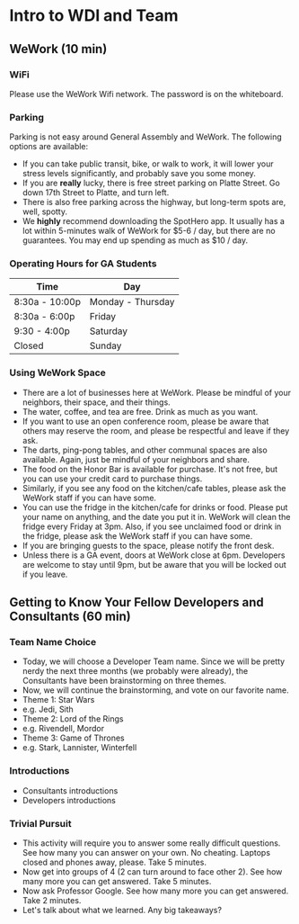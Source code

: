 # Intro to WDI and Team

## WeWork (10 min)

### WiFi

Please use the WeWork Wifi network. The password is on the whiteboard.

### Parking

Parking is not easy around General Assembly and WeWork. The following options are available:
- If you can take public transit, bike, or walk to work, it will lower your stress levels significantly, and probably save you some money.
- If you are **really** lucky, there is free street parking on Platte Street. Go down 17th Street to Platte, and turn left.
- There is also free parking across the highway, but long-term spots are, well, spotty.
- We **highly** recommend downloading the SpotHero app.  It usually has a lot within 5-minutes walk of WeWork for $5-6 / day, but there are no guarantees.  You may end up spending as much as $10 / day.

### Operating Hours for GA Students
Time | Day
---- | ---
8:30a - 10:00p | Monday - Thursday
8:30a - 6:00p | Friday 
9:30 - 4:00p | Saturday
Closed | Sunday 

### Using WeWork Space

- There are a lot of businesses here at WeWork. Please be mindful of your neighbors, their space, and their things.
- The water, coffee, and tea are free. Drink as much as you want.
- If you want to use an open conference room, please be aware that others may reserve the room, and please be respectful and leave if they ask.
- The darts, ping-pong tables, and other communal spaces are also available. Again, just be mindful of your neighbors and share.
- The food on the Honor Bar is available for purchase. It's not free, but you can use your credit card to purchase things.
- Similarly, if you see any food on the kitchen/cafe tables, please ask the WeWork staff if you can have some.
- You can use the fridge in the kitchen/cafe for drinks or food. Please put your name on anything, and the date you put it in. WeWork will clean the fridge every Friday at 3pm. Also, if you see unclaimed food or drink in the fridge, please ask the WeWork staff if you can have some.
- If you are bringing guests to the space, please notify the front desk.
- Unless there is a GA event, doors at WeWork close at 6pm. Developers are welcome to stay until 9pm, but be aware that you will be locked out if you leave.

## Getting to Know Your Fellow Developers and Consultants (60 min)

### Team Name Choice

 - Today, we will choose a Developer Team name.  Since we will be pretty nerdy the next three months (we probably were already), the Consultants have been brainstorming on three themes.
 - Now, we will continue the brainstorming, and vote on our favorite name.
 - Theme 1: Star Wars
  - e.g. Jedi, Sith
 - Theme 2: Lord of the Rings
  - e.g. Rivendell, Mordor
 - Theme 3: Game of Thrones
  - e.g. Stark, Lannister, Winterfell

### Introductions

 - Consultants introductions
 - Developers introductions
 
### Trivial Pursuit

 - This activity will require you to answer some really difficult questions.  See how many you can answer on your own. No cheating.  Laptops closed and phones away, please.  Take 5 minutes.
 - Now get into groups of 4 (2 can turn around to face other 2).  See how many more you can get answered.  Take 5 minutes.
 - Now ask Professor Google.  See how many more you can get answered.  Take 2 minutes.
 - Let's talk about what we learned.  Any big takeaways?
 

